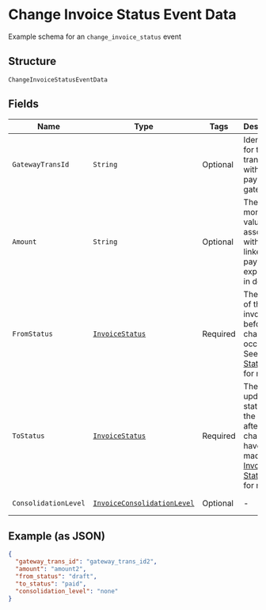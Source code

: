 
# Change Invoice Status Event Data

Example schema for an `change_invoice_status` event

## Structure

`ChangeInvoiceStatusEventData`

## Fields

| Name | Type | Tags | Description | Getter | Setter |
|  --- | --- | --- | --- | --- | --- |
| `GatewayTransId` | `String` | Optional | Identifier for the transaction within the payment gateway. | String getGatewayTransId() | setGatewayTransId(String gatewayTransId) |
| `Amount` | `String` | Optional | The monetary value associated with the linked payment, expressed in dollars. | String getAmount() | setAmount(String amount) |
| `FromStatus` | [`InvoiceStatus`](../../doc/models/invoice-status.md) | Required | The status of the invoice before any changes occurred. See [Invoice Statuses](https://maxio.zendesk.com/hc/en-us/articles/24252287829645-Advanced-Billing-Invoices-Overview#invoice-statuses) for more. | InvoiceStatus getFromStatus() | setFromStatus(InvoiceStatus fromStatus) |
| `ToStatus` | [`InvoiceStatus`](../../doc/models/invoice-status.md) | Required | The updated status of the invoice after changes have been made. See [Invoice Statuses](https://maxio.zendesk.com/hc/en-us/articles/24252287829645-Advanced-Billing-Invoices-Overview#invoice-statuses) for more. | InvoiceStatus getToStatus() | setToStatus(InvoiceStatus toStatus) |
| `ConsolidationLevel` | [`InvoiceConsolidationLevel`](../../doc/models/invoice-consolidation-level.md) | Optional | - | InvoiceConsolidationLevel getConsolidationLevel() | setConsolidationLevel(InvoiceConsolidationLevel consolidationLevel) |

## Example (as JSON)

```json
{
  "gateway_trans_id": "gateway_trans_id2",
  "amount": "amount2",
  "from_status": "draft",
  "to_status": "paid",
  "consolidation_level": "none"
}
```

